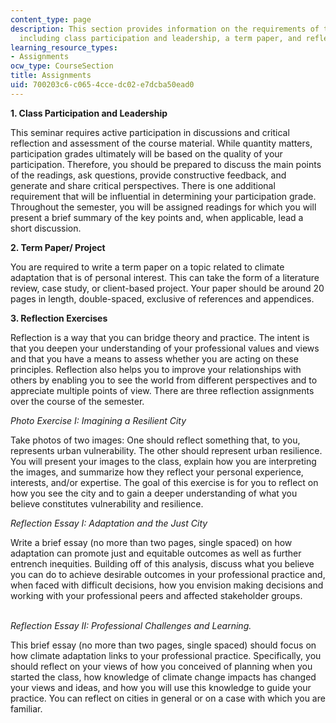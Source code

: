 ```yaml
---
content_type: page
description: This section provides information on the requirements of the seminar,
  including class participation and leadership, a term paper, and reflection exercises.
learning_resource_types:
- Assignments
ocw_type: CourseSection
title: Assignments
uid: 700203c6-c065-4cce-dc02-e7dcba50ead0
---
```


  
**1\. Class Participation and Leadership**

This seminar requires active participation in discussions and critical reflection and assessment of the course material. While quantity matters, participation grades ultimately will be based on the quality of your participation. Therefore, you should be prepared to discuss the main points of the readings, ask questions, provide constructive feedback, and generate and share critical perspectives. There is one additional requirement that will be influential in determining your participation grade. Throughout the semester, you will be assigned readings for which you will present a brief summary of the key points and, when applicable, lead a short discussion.

  
**2\. Term Paper/ Project**

You are required to write a term paper on a topic related to climate adaptation that is of personal interest. This can take the form of a literature review, case study, or client-based project. Your paper should be around 20 pages in length, double-spaced, exclusive of references and appendices.

  
**3\. Reflection Exercises**

Reflection is a way that you can bridge theory and practice. The intent is that you deepen your understanding of your professional values and views and that you have a means to assess whether you are acting on these principles. Reflection also helps you to improve your relationships with others by enabling you to see the world from different perspectives and to appreciate multiple points of view. There are three reflection assignments over the course of the semester.

  
_Photo Exercise I: Imagining a Resilient City_

Take photos of two images: One should reflect something that, to you, represents urban vulnerability. The other should represent urban resilience. You will present your images to the class, explain how you are interpreting the images, and summarize how they reflect your personal experience, interests, and/or expertise. The goal of this exercise is for you to reflect on how you see the city and to gain a deeper understanding of what you believe constitutes vulnerability and resilience.

_Reflection Essay I: Adaptation and the Just City_

Write a brief essay (no more than two pages, single spaced) on how adaptation can promote just and equitable outcomes as well as further entrench inequities. Building off of this analysis, discuss what you believe you can do to achieve desirable outcomes in your professional practice and, when faced with difficult decisions, how you envision making decisions and working with your professional peers and affected stakeholder groups.  
 

_Reflection Essay II: Professional Challenges and Learning._

This brief essay (no more than two pages, single spaced) should focus on how climate adaptation links to your professional practice. Specifically, you should reflect on your views of how you conceived of planning when you started the class, how knowledge of climate change impacts has changed your views and ideas, and how you will use this knowledge to guide your practice. You can reflect on cities in general or on a case with which you are familiar.